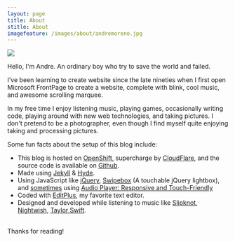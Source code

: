 ```yaml
---
layout: page
title: About
stitle: About
imagefeature: /images/about/andremoreno.jpg
---
```


<a href="{{site.staticurl}}/images/about/andremoreno.jpg" class="swipebox" title=""><img src="{{site.staticurl}}/static/wait.svg" class="resize js_show loading_image" data-href="/images/about/andremoreno.jpg" /></a>

<p class="message">
Hello, I'm Andre. An ordinary boy who try to save the world and failed.
</p>

I’ve been learning to create website since the late nineties when I first open Microsoft FrontPage to create a website, complete with blink, cool music, and awesome scrolling marquee.

In my free time I enjoy listening music, playing games, occasionally writing code, playing around with new web technologies, and taking pictures. I don't pretend to be a photographer, even though I find myself quite enjoying taking and processing pictures.

<p class="message">
Some fun facts about the setup of this blog include:
</p>

* This blog is hosted on <a href="https://openshift.com/" target="_blank">OpenShift</a>, supercharge by <a href="https://www.cloudflare.com" target="_blank">CloudFlare</a>, and the source code is available on <a href="{{ site.github.repo }}" target="_blank">Github</a>.
* Made using <a href="http://jekyllrb.com/" target="_blank">Jekyll</a> &amp; <a href="https://github.com/poole/hyde" target="_blank">Hyde</a>.
* Using JavaScript like <a href="http://jquery.com/" target="_blank">jQuery</a>, <a href="http://brutaldesign.github.io/swipebox/" target="_blank">Swipebox</a> (A touchable jQuery lightbox), and <a href="/2014/09/12/cara-menambahkan-lagu-pada-halaman-web/">sometimes</a> using <a href="http://osvaldas.info/audio-player-responsive-and-touch-friendly" target="_blank">Audio Player: Responsive and Touch-Friendly</a>
* Coded with [EditPlus](http://www.editplus.com), my favorite text editor.
* Designed and developed while listening to music like <a href="http://www.slipknot1.com" target="_blank">Slipknot</a>, <a href="http://www.nightwish.com/en/" target="_blank">Nightwish</a>, <a href="http://taylorswift.com/" target="_blank">Taylor Swift</a>.

<br />
Thanks for reading!